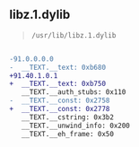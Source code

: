 ## libz.1.dylib

> `/usr/lib/libz.1.dylib`

```diff

-91.0.0.0.0
-  __TEXT.__text: 0xb680
+91.40.1.0.1
+  __TEXT.__text: 0xb750
   __TEXT.__auth_stubs: 0x110
-  __TEXT.__const: 0x2758
+  __TEXT.__const: 0x2778
   __TEXT.__cstring: 0x3b2
   __TEXT.__unwind_info: 0x200
   __TEXT.__eh_frame: 0x50

```
